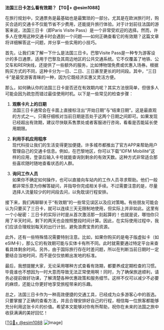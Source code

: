 **法国三日卡怎么看有效期？【TG💪+ @esim1088】**

在旅行规划中，交通票务是最基础也是最繁琐的一部分。尤其是在欧洲旅行时，购买合适的交通卡不仅能节省不少费用，还能提升旅行体验。对于计划前往法国的游客来说，法国三日卡（即Paris Visite Pass）是一个非常受欢迎的选择。然而，许多人在使用这种交通卡时会遇到一个问题——如何正确查看它的有效期？这篇文章将详细解答这一问题，并分享一些实用的小技巧。

首先，让我们来了解一下什么是法国三日卡。巴黎Visite Pass是一种专为游客设计的多日通票，适用于巴黎及其周边地区的公共交通系统。它不仅覆盖了地铁、公交车和RER快线，还提供了一些额外的服务，比如博物馆免费或优惠入场券。根据购买方式的不同，这种卡分为一日、二日、三日甚至更长的时间段。其中，“三日卡”是最受游客青睐的一种，因为它既经济实惠又灵活方便。

那么，如何确认你的法国三日卡是否还在有效期内呢？其实方法很简单，但很多人可能会因为疏忽而错过最佳使用时机。以下是一些常见的检查步骤：

1. **观察卡片上的日期**  
   法国三日卡通常会在卡面上直接标注出“开始日期”与“结束日期”。这是最直观的方式之一。只需仔细核对当前日期是否处于这两个日期之间即可。如果发现已经超出有效期，建议尽快联系售票处或者客服进行咨询，看看是否能延长使用期限。

2. **利用手机应用程序**  
   现代科技让我们的生活变得更加便捷。许多城市都推出了官方APP来帮助用户管理自己的交通卡信息。例如，在巴黎地区，你可以下载“IDFM Mobilité”这样的应用，登录后输入卡号就能查询到剩余的有效天数。这种方式非常适合那些喜欢随时随地查看状态的人群。

3. **询问工作人员**  
   如果你不确定如何操作，也可以直接向车站内的工作人员寻求帮助。他们一般都非常乐意为你解答疑问，并指导你完成相关手续。不过需要注意的是，尽量选择人流量较少的时间段去问，以免耽误行程安排。

接下来，我们再聊聊关于“有效期”的一些常见误区以及应对策略。有些朋友可能会认为只要买了三日卡，就可以连续三天无限制地使用，但实际上并非如此。这里有一个小秘密：三日卡的实际计时是从首次激活那一刻起算的！也就是说，哪怕你只用了半天时间，剩下的两天也会按照整段时间计算。因此，在实际使用过程中，我们应该合理规划每天的出行计划，避免浪费宝贵的资源。

此外，还有一些特殊情况需要特别注意。比如，如果你购买的是电子版虚拟卡（如eSIM卡），那么它的有效期可能与实体卡有所不同。此时就需要通过特定平台来查看具体剩余时间。另外，由于国际旅行存在时差问题，所以在判断当前日期时一定要结合当地时间，而不是仅仅依赖出发地的标准。

最后，我想提醒大家，无论采用哪种方式查看有效期，都要养成定期检查的习惯。毕竟谁也不想因为一时大意而导致无法正常使用啊！同时，为了确保旅途顺利，请务必提前做好功课，了解清楚各种优惠政策和服务细节。这样不仅可以减少不必要的麻烦，还能让你更好地享受旅程带来的乐趣。

总之，法国三日卡作为一种高效便捷的交通工具，已经成为众多游客心中的首选。只要掌握了正确的查看方法，并且合理安排好自己的行程，相信每一位旅客都能够充分利用这张卡片的价值。希望本文能够对你有所帮助，祝你在未来的法国之旅中收获满满的美好回忆！

[[TG💪+ @esim1088](https://t.me/s/esim1088) ![Image](https://i.postimg.cc/4NQfJmqS/Snipaste-2025-05-13-00-14-12.png)]